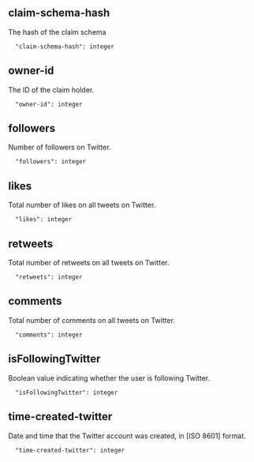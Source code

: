 ## claim-schema-hash

The hash of the claim schema

```
  "claim-schema-hash": integer
```

## owner-id

The ID of the claim holder.

```
  "owner-id": integer
```

## followers

Number of followers on Twitter.

```
  "followers": integer
```

## likes

Total number of likes on all tweets on Twitter.

```
  "likes": integer
```

## retweets

Total number of retweets on all tweets on Twitter.

```
  "retweets": integer
```

## comments

Total number of comments on all tweets on Twitter.

```
  "comments": integer
```

## isFollowingTwitter

Boolean value indicating whether the user is following Twitter.

```
  "isFollowingTwitter": integer
```

## time-created-twitter

Date and time that the Twitter account was created, in [ISO 8601] format.

```
  "time-created-twitter": integer
```
